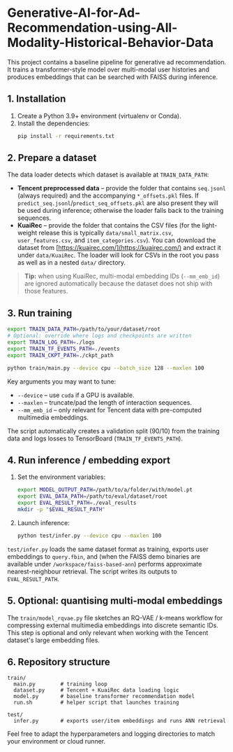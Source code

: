# Generative-AI-for-Ad-Recommendation-using-All-Modality-Historical-Behavior-Data

This project contains a baseline pipeline for generative ad recommendation.  It trains a transformer-style model over multi-modal user histories and produces embeddings that can be searched with FAISS during inference.

## 1. Installation

1. Create a Python 3.9+ environment (virtualenv or Conda).
2. Install the dependencies:
   ```bash
   pip install -r requirements.txt
   ```

## 2. Prepare a dataset

The data loader detects which dataset is available at `TRAIN_DATA_PATH`:

- **Tencent preprocessed data** – provide the folder that contains `seq.jsonl` (always required) and the accompanying `*_offsets.pkl` files.  If `predict_seq.jsonl`/`predict_seq_offsets.pkl` are also present they will be used during inference; otherwise the loader falls back to the training sequences.
- **KuaiRec** – provide the folder that contains the CSV files (for the light-weight release this is typically `data/small_matrix.csv`, `user_features.csv`, and `item_categories.csv`).  You can download the dataset from [https://kuairec.com/](https://kuairec.com/) and extract it under `data/KuaiRec`.  The loader will look for CSVs in the root you pass as well as in a nested `data/` directory.

> **Tip:** when using KuaiRec, multi-modal embedding IDs (`--mm_emb_id`) are ignored automatically because the dataset does not ship with those features.

## 3. Run training

```bash
export TRAIN_DATA_PATH=/path/to/your/dataset/root
# Optional: override where logs and checkpoints are written
export TRAIN_LOG_PATH=./logs
export TRAIN_TF_EVENTS_PATH=./events
export TRAIN_CKPT_PATH=./ckpt_path

python train/main.py --device cpu --batch_size 128 --maxlen 100
```

Key arguments you may want to tune:

- `--device` – use `cuda` if a GPU is available.
- `--maxlen` – truncate/pad the length of interaction sequences.
- `--mm_emb_id` – only relevant for Tencent data with pre-computed multimedia embeddings.

The script automatically creates a validation split (90/10) from the training data and logs losses to TensorBoard (`TRAIN_TF_EVENTS_PATH`).

## 4. Run inference / embedding export

1. Set the environment variables:
   ```bash
   export MODEL_OUTPUT_PATH=/path/to/a/folder/with/model.pt
   export EVAL_DATA_PATH=/path/to/eval/dataset/root
   export EVAL_RESULT_PATH=./eval_results
   mkdir -p "$EVAL_RESULT_PATH"
   ```
2. Launch inference:
   ```bash
   python test/infer.py --device cpu --maxlen 100
   ```

`test/infer.py` loads the same dataset format as training, exports user embeddings to `query.fbin`, and (when the FAISS demo binaries are available under `/workspace/faiss-based-ann`) performs approximate nearest-neighbour retrieval.  The script writes its outputs to `EVAL_RESULT_PATH`.

## 5. Optional: quantising multi-modal embeddings

The `train/model_rqvae.py` file sketches an RQ-VAE / k-means workflow for compressing external multimedia embeddings into discrete semantic IDs.  This step is optional and only relevant when working with the Tencent dataset's large embedding files.

## 6. Repository structure

```
train/
  main.py        # training loop
  dataset.py     # Tencent + KuaiRec data loading logic
  model.py       # baseline transformer recommendation model
  run.sh         # helper script that launches training

test/
  infer.py       # exports user/item embeddings and runs ANN retrieval
```

Feel free to adapt the hyperparameters and logging directories to match your environment or cloud runner.
